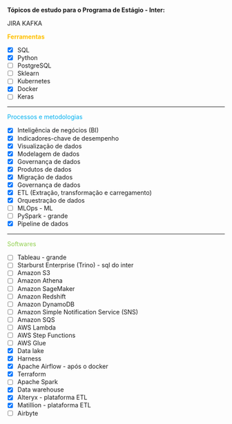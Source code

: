 **Tópicos de estudo para o Programa de Estágio - Inter:**

JIRA
KAFKA

<span style="font-weight:bold; color:#ffc000">Ferramentas</span>

- [x] SQL
- [x] Python
- [ ] PostgreSQL
- [ ] Sklearn
- [ ] Kubernetes
- [x] Docker
- [ ] Keras
---
<span style="color:#00b0f0">Processos e metodologias</span>

- [x] Inteligência de negócios (BI)
- [x] Indicadores-chave de desempenho
- [x] Visualização de dados
- [x] Modelagem de dados
- [x] Governança de dados
- [x] Produtos de dados
- [x] Migração de dados
- [x] Governança de dados
- [x] ETL (Extração, transformação e carregamento)
- [x] Orquestração de dados
- [ ] MLOps - ML
- [ ] PySpark - grande
- [x] Pipeline de dados
---
<span style="color:#92d050">Softwares</span>

- [ ] Tableau - grande
- [ ]  Starburst Enterprise (Trino) - sql do inter
- [ ] Amazon S3
- [ ] Amazon Athena
- [ ] Amazon SageMaker
- [ ] Amazon Redshift
- [ ] Amazon DynamoDB
- [ ] Amazon Simple Notification Service (SNS)
- [ ] Amazon SQS
- [ ] AWS Lambda
- [ ] AWS Step Functions
- [ ] AWS Glue
- [x] Data lake
- [x] Harness
- [x] Apache Airflow - após o docker
- [x] Terraform
- [ ] Apache Spark
- [x] Data warehouse
- [x] Alteryx - plataforma ETL
- [x] Matillion - plataforma ETL
- [ ] Airbyte